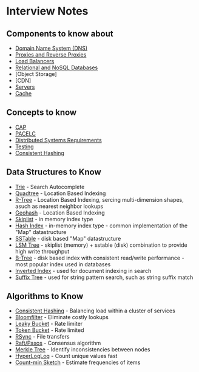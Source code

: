 # Interview Notes

## Components to know about

- [Domain Name System (DNS)](./Domain%20Name%20System.md)
- [Proxies and Reverse Proxies](./Proxy%20and%20Reverse%20Proxy.md)
- [Load Balancers](./Load%20Balancing.md)
- [Relational and NoSQL Databases](./Databases.md)
- [Object Storage]
- [CDN]
- [Servers](./Servers.md)
- [Cache](./Cache.md)

## Concepts to know

- [CAP](./CAP%20Theorem.md)
- [PACELC](./PACELC%20Theorem.md)
- [Distributed Systems Requirements](./index.md)
- [Testing](./Testing.md)
- [Consistent Hashing](./Consistent%20Hashing.md)

## Data Structures to Know

- [Trie]() - Search Autocomplete
- [Quadtree]() - Location Based Indexing
- [R-Tree](./Key%20Datastructures.md) - Location Based Indexing, sercing multi-dimension shapes, asuch as nearest neighbor lookups
- [Geohash]() - Location Based Indexing
- [Skiplist](./Key%20Datastructures.md) - in memory index type
- [Hash Index](./Key%20Datastructures.md) - in-memory index type - common implementation of the "Map" datastructure
- [SSTable](./Key%20Datastructures.md) - disk based "Map" datastructure
- [LSM Tree](./Key%20Datastructures.md) - skiplist (memory) + sstable (disk) combination to provide high write throughput
- [B-Tree](./Key%20Datastructures.md) - disk based index with consistent read/write performance - most popular index used in databases
- [Inverted Index](./Key%20Datastructures.md) - used for document indexing in search
- [Suffix Tree](./Key%20Datastructures.md) - used for string pattern search, such as string suffix match

## Algorithms to Know

- [Consistent Hashing]() - Balancing load within a cluster of services
- [Bloomfilter]() - Eliminate costly lookups
- [Leaky Bucket]() - Rate limiter
- [Token Bucket]() - Rate limited
- [RSync]() - File transfers
- [Raft/Paxos]() - Consensus algorithm
- [Merkle Tree]() - Identify inconsistencies between nodes
- [HyperLogLog]() - Count unique values fast
- [Count-min Sketch]() - Estimate frequencies of items